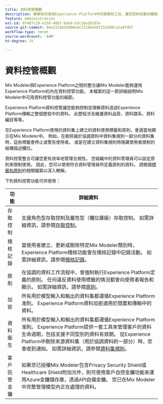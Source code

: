 ```yaml
---
title: 資料控管概觀
description: 瞭解如何使用Experience Platform中的服務和工具，讓您控制收集的體驗資料。 這樣一來，您就能遵守業務實務、法律義務和開發程式。
feature: Administration
exl-id: 87407c29-e158-48bf-bde9-b3c16a16107e
source-git-commit: 0ee212a626986e4c721d0e58f2528d0ca1a9fdbf
workflow-type: tm+mt
source-wordcount: '449'
ht-degree: 1%

---
```


# 資料控管概觀

Mix Modeler與Experience Platform之間的整合讓Mix Modeler能夠運用Experience Platform的內在資料控管功能。 本檔案的這一節詳細說明Mix Modeler中可用資料控管功能的細節。

Experience Platform資料控管讓您能夠控制並理解資料透過Experience Platform傳輸之整個歷程中的資料。 此歷程涉及維護資料品質、資料譜系、資料編目等等。

在Experience Platform使用的資料集上建立的資料使用標籤和原則，會適當地顯示在Mix Modeler中。 例如，在刪除屬於協調資料中資料集規則一部分的資料集時，這些標籤會停止或警告使用者。 或是在建立資料集規則時隱藏使用者限制的結構描述欄位。

資料控管整合可讓您更有效率地管理合規性。 您組織中的資料管理員可以設定原則來限制使用。 因此，您可以使用符合資料管理員所定義原則的資料。 請閱讀[標籤和原則](https://experienceleague.adobe.com/zh-hant/docs/analytics-platform/using/cja-dataviews/data-governance)的相關檔案以深入瞭解。

下列資料控管功能可供使用：

| 功能 | 詳細資料 |
|---|---|
| 存取控制 | 支援角色型存取控制及屬性型（欄位層級）存取控制。 如需詳細資訊，請參閱[存取控制](access-controls.md)。 |
| 稽核記錄 | 當使用者建立、更新或刪除特定Mix Modeler類別時，Experience Platform稽核功能會在稽核記錄中記錄活動。 如需詳細資訊，請參閱[稽核記錄](audit-logs.md)。 |
| 原則 | 在協調的資料工作流程中，會強制執行Experience Platform定義的原則。 任何違反資料使用標籤的情況都會向使用者報告和顯示。 如需詳細資訊，請參閱[原則](policies.md)。 |
| 加密 | 所有用於模型輸入和輸出的資料集都遵循Experience Platform准則。 Experience Platform資料加密適用於閒置和傳輸中的資料。 |
| 資料衛生 | 所有用於模型輸入和輸出的資料集都遵循Experience Platform准則。 Experience Platform提供一套工具來管理客戶的資料生命週期，包括支援不同型別的資料有效期。 從Experience Platform中刪除來源資料集（用於協調資料的一部分）時，您會收到通知。 如需詳細資訊，請參閱[資料集規則](/help/harmonize-data/dataset-rules.md)。 |
| 客戶託管金鑰 | 如果您已授權Mix Modeler包含Privacy Security Shield或Healthcare Shield附加元件，則可使用客戶自控金鑰功能來運用Azure金鑰儲存庫，透過API自備金鑰。 您已在Mix Modeler中完整管理模型內正在處理的資料。 |
